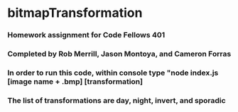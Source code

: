 # bitmapTransformation
### Homework assignment for Code Fellows 401
### Completed by Rob Merrill, Jason Montoya, and Cameron Forras
### In order to run this code, within console type "node index.js [image name + .bmp] [transformation]
### The list of transformations are day, night, invert, and sporadic
